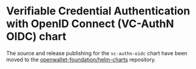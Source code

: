 # Verifiable Credential Authentication with OpenID Connect (VC-AuthN OIDC) chart

The source and release publishing for the `vc-authn-oidc` chart have been moved to the [openwallet-foundation/helm-charts](https://github.com/openwallet-foundation/helm-charts/tree/main/charts/vc-authn-oidc) repository.
